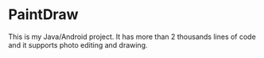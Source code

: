# PaintDraw
This is my Java/Android project.
It has more than 2 thousands lines of code and it supports photo editing and drawing.
